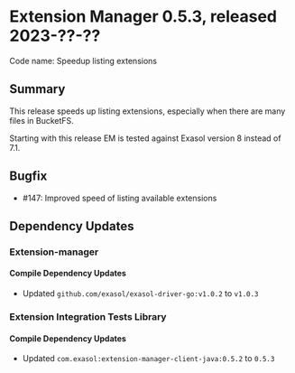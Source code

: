 # Extension Manager 0.5.3, released 2023-??-??

Code name: Speedup listing extensions

## Summary

This release speeds up listing extensions, especially when there are many files in BucketFS.

Starting with this release EM is tested against Exasol version 8 instead of 7.1.

## Bugfix

* #147: Improved speed of listing available extensions

## Dependency Updates

### Extension-manager

#### Compile Dependency Updates

* Updated `github.com/exasol/exasol-driver-go:v1.0.2` to `v1.0.3`

### Extension Integration Tests Library

#### Compile Dependency Updates

* Updated `com.exasol:extension-manager-client-java:0.5.2` to `0.5.3`
